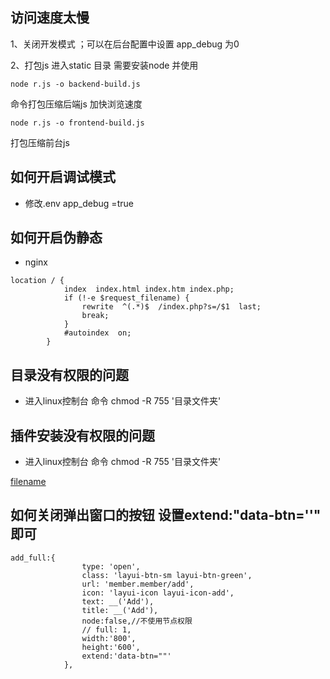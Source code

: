 ## 访问速度太慢

1、关闭开发模式 ；可以在后台配置中设置 app_debug 为0

2、打包js 进入static 目录  需要安装node
并使用
```
node r.js -o backend-build.js
```
命令打包压缩后端js 加快浏览速度
```
node r.js -o frontend-build.js
```
打包压缩前台js 

## 如何开启调试模式
*    修改.env  app_debug =true

## 如何开启伪静态
*    nginx
~~~
location / {
            index  index.html index.htm index.php;
            if (!-e $request_filename) {
                rewrite  ^(.*)$  /index.php?s=/$1  last;
                break;
            }
            #autoindex  on;
        }
~~~
## 目录没有权限的问题
* 进入linux控制台 命令 chmod -R 755 '目录文件夹'

## 插件安装没有权限的问题
* 进入linux控制台 命令 chmod -R 755 '目录文件夹'

[filename](powered.md ':include')

## 如何关闭弹出窗口的按钮 设置extend:"data-btn=''" 即可
```
add_full:{
                type: 'open',
                class: 'layui-btn-sm layui-btn-green',
                url: 'member.member/add',
                icon: 'layui-icon layui-icon-add',
                text: __('Add'),
                title: __('Add'),
                node:false,//不使用节点权限
                // full: 1,
                width:'800',
                height:'600',
                extend:'data-btn=""'
            },
```
